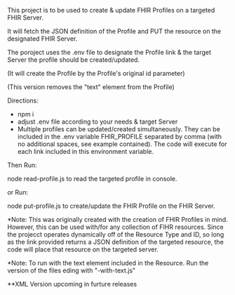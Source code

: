 This project is to be used to create & update FHIR Profiles on a targeted FHIR Server.

It will fetch the JSON definition of the Profile and PUT the resource on the designated FHIR Server.

The poroject uses the .env file to designate the Profile link & the target Server the profile should be created/updated.

(It will create the Profile by the Profile's original id parameter)

(This version removes the "text" element from the Profile)

Directions:

- npm i
- adjust .env file according to your needs & target Server
- Multiple profiles can be updated/created simultaneously. They can be included in the .env variable FHIR_PROFILE separated by comma (with no additional spaces, see example contained). The code will execute for each link included in this environment variable.

Then Run:

node read-profile.js to read the targeted profile in console.

or Run:

node put-profile.js to create/update the FHIR Profile on the FHIR Server.

\*Note: This was originally created with the creation of FHIR Profiles in mind. However, this can be used with/for any collection of FIHR resources. Since the projecct operates dynamically off of the Resource Type and ID, so long as the link provided returns a JSON definition of the targeted resource, the code will place that resource on the targeted server.

\*Note: To run with the text element included in the Resource. Run the version of the files eding with "-with-text.js"

\*\*XML Version upcoming in furture releases
